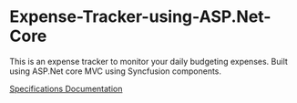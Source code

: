 # Expense-Tracker-using-ASP.Net-Core
This is an expense tracker to monitor your daily budgeting expenses. Built using ASP.Net core MVC using Syncfusion components.

[Specifications Documentation](https://docs.google.com/document/d/e/2PACX-1vTsnmaXRQhdgmhvuIiUvYrL7gXvkAC4EviXdw9dyS_qPW0t-gYQmJnMAL1X_TixqA/pub)
